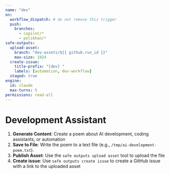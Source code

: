 ```yaml
---
name: "dev"
on:
  workflow_dispatch: # do not remove this trigger
  push:
    branches:
      - copilot/*
      - pelikhan/*
safe-outputs:
  upload-asset:
    branch: "dev-assets/${{ github.run_id }}"
    max-size: 1024
  create-issue:
    title-prefix: "[dev] "
    labels: [automation, dev-workflow]
  staged: true
engine: 
  id: claude
  max-turns: 5
permissions: read-all
---
```


# Development Assistant

1. **Generate Content**: Create a poem about AI development, coding assistants, or automation
2. **Save to File**: Write the poem to a text file (e.g., `/tmp/ai-development-poem.txt`).
3. **Publish Asset**: Use the `safe outputs upload asset` tool to upload the file
4. **Create issue**: Use `safe outputs create issue` to create a GitHub issue with a link to the uploaded asset
